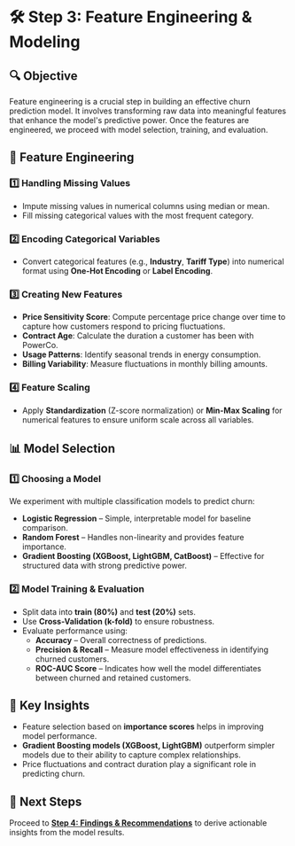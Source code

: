 # 🛠️ Step 3: Feature Engineering & Modeling

## 🔍 Objective
Feature engineering is a crucial step in building an effective churn prediction model. It involves transforming raw data into meaningful features that enhance the model's predictive power. Once the features are engineered, we proceed with model selection, training, and evaluation.

## 📂 Feature Engineering
### 1️⃣ Handling Missing Values
- Impute missing values in numerical columns using median or mean.
- Fill missing categorical values with the most frequent category.

### 2️⃣ Encoding Categorical Variables
- Convert categorical features (e.g., **Industry**, **Tariff Type**) into numerical format using **One-Hot Encoding** or **Label Encoding**.

### 3️⃣ Creating New Features
- **Price Sensitivity Score**: Compute percentage price change over time to capture how customers respond to pricing fluctuations.
- **Contract Age**: Calculate the duration a customer has been with PowerCo.
- **Usage Patterns**: Identify seasonal trends in energy consumption.
- **Billing Variability**: Measure fluctuations in monthly billing amounts.

### 4️⃣ Feature Scaling
- Apply **Standardization** (Z-score normalization) or **Min-Max Scaling** for numerical features to ensure uniform scale across all variables.

## 📊 Model Selection
### 1️⃣ Choosing a Model
We experiment with multiple classification models to predict churn:
- **Logistic Regression** – Simple, interpretable model for baseline comparison.
- **Random Forest** – Handles non-linearity and provides feature importance.
- **Gradient Boosting (XGBoost, LightGBM, CatBoost)** – Effective for structured data with strong predictive power.

### 2️⃣ Model Training & Evaluation
- Split data into **train (80%)** and **test (20%)** sets.
- Use **Cross-Validation (k-fold)** to ensure robustness.
- Evaluate performance using:
  - **Accuracy** – Overall correctness of predictions.
  - **Precision & Recall** – Measure model effectiveness in identifying churned customers.
  - **ROC-AUC Score** – Indicates how well the model differentiates between churned and retained customers.

## 🎯 Key Insights
- Feature selection based on **importance scores** helps in improving model performance.
- **Gradient Boosting models (XGBoost, LightGBM)** outperform simpler models due to their ability to capture complex relationships.
- Price fluctuations and contract duration play a significant role in predicting churn.

## 📌 Next Steps
Proceed to **[Step 4: Findings & Recommendations](./step4_findings_recommendations.md)** to derive actionable insights from the model results.

